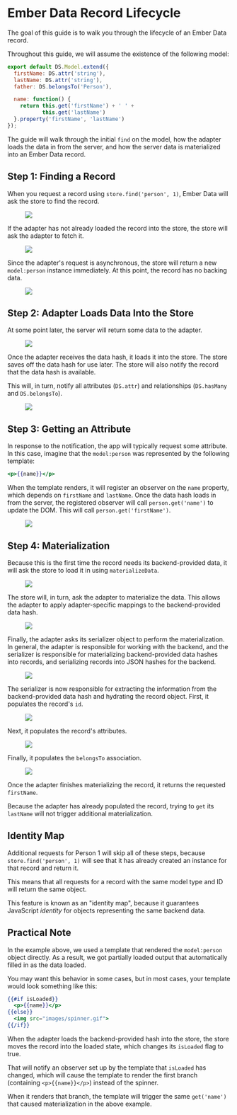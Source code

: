 # Ember Data Record Lifecycle

The goal of this guide is to walk you through the lifecycle of an Ember
Data record.

Throughout this guide, we will assume the existence of the following
model:

```app/models/person.js
export default DS.Model.extend({
  firstName: DS.attr('string'),
  lastName: DS.attr('string'),
  father: DS.belongsTo('Person'),

  name: function() {
    return this.get('firstName') + ' ' +
           this.get('lastName')
  }.property('firstName', 'lastName')
});
```

The guide will walk through the initial `find` on the model, how the
adapter loads the data in from the server, and how the server data is
materialized into an Ember Data record.

## Step 1: Finding a Record

When you request a record using `store.find('person', 1)`, Ember Data
will ask the store to find the record.

<figure>
  <img src="images/ember-data-guide/step1.png">
</figure>

If the adapter has not already loaded the record into the store, the
store will ask the adapter to fetch it.

<figure>
  <img src="images/ember-data-guide/step2.png">
</figure>

Since the adapter's request is asynchronous, the store will return a new
`model:person` instance immediately. At this point, the record has no backing
data.

<figure>
  <img src="images/ember-data-guide/step3.png">
</figure>

## Step 2: Adapter Loads Data Into the Store

At some point later, the server will return some data to the adapter.

<figure>
  <img src="images/ember-data-guide/step5.png">
</figure>

Once the adapter receives the data hash, it loads it into the store.
The store saves off the data hash for use later. The store will also
notify the record that the data hash is available.

This will, in turn, notify all attributes (`DS.attr`) and relationships
(`DS.hasMany` and `DS.belongsTo`).

<figure>
  <img src="images/ember-data-guide/step6.png">
</figure>

## Step 3: Getting an Attribute

In response to the notification, the app will typically request some
attribute. In this case, imagine that the `model:person` was represented by
the following template:

```handlebars
<p>{{name}}</p>
```

When the template renders, it will register an observer on the
`name` property, which depends on `firstName` and `lastName`. Once the
data hash loads in from the server, the registered observer will call
`person.get('name')` to update the DOM. This will call
`person.get('firstName')`.

<figure>
  <img src="images/ember-data-guide/step7.png">
</figure>

## Step 4: Materialization

Because this is the first time the record needs its backend-provided
data, it will ask the store to load it in using `materializeData`.

<figure>
  <img src="images/ember-data-guide/step8.png">
</figure>

The store will, in turn, ask the adapter to materialize the data. This
allows the adapter to apply adapter-specific mappings to the
backend-provided data hash.

<figure>
  <img src="images/ember-data-guide/step9.png">
</figure>

Finally, the adapter asks its serializer object to perform the
materialization. In general, the adapter is responsible for working with
the backend, and the serializer is responsible for materializing
backend-provided data hashes into records, and serializing records into
JSON hashes for the backend.

<figure>
  <img src="images/ember-data-guide/step10.png">
</figure>

The serializer is now responsible for extracting the information from
the backend-provided data hash and hydrating the record object. First,
it populates the record's `id`.

<figure>
  <img src="images/ember-data-guide/step11.png">
</figure>

Next, it populates the record's attributes.

<figure>
  <img src="images/ember-data-guide/step12.png">
</figure>

Finally, it populates the `belongsTo` association.

<figure>
  <img src="images/ember-data-guide/step13.png">
</figure>

Once the adapter finishes materializing the record, it returns the
requested `firstName`.

Because the adapter has already populated the record, trying to `get`
its `lastName` will not trigger additional materialization.

## Identity Map

Additional requests for Person 1 will skip all of these steps, because
`store.find('person', 1)` will see that it has already created an instance
for that record and return it.

This means that all requests for a record with the same model type and
ID will return the same object.

This feature is known as an "identity map", because it guarantees
JavaScript _identity_ for objects representing the same backend data.

## Practical Note

In the example above, we used a template that rendered the `model:person`
object directly. As a result, we got partially loaded output that
automatically filled in as the data loaded.

You may want this behavior in some cases, but in most cases, your
template would look something like this:

```handlebars
{{#if isLoaded}}
  <p>{{name}}</p>
{{else}}
  <img src="images/spinner.gif">
{{/if}}
```

When the adapter loads the backend-provided hash into the store, the
store moves the record into the loaded state, which changes its
`isLoaded` flag to true.

That will notify an observer set up by the template that `isLoaded` has
changed, which will cause the template to render the first branch
(containing `<p>{{name}}</p>`) instead of the spinner.

When it renders that branch, the template will trigger the same
`get('name')` that caused materialization in the above example.
